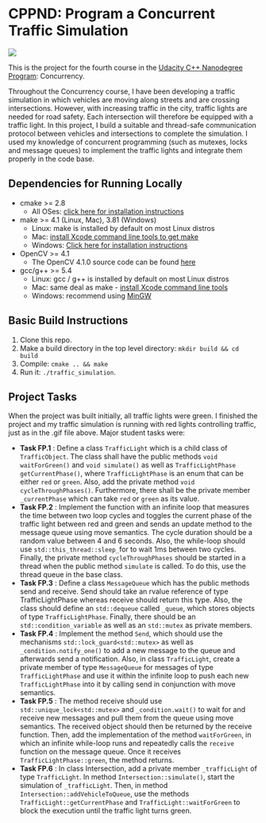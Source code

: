 # CPPND: Program a Concurrent Traffic Simulation

<img src="data/traffic_simulation.gif"/>

This is the project for the fourth course in the [Udacity C++ Nanodegree Program](https://www.udacity.com/course/c-plus-plus-nanodegree--nd213): Concurrency. 

Throughout the Concurrency course, I have been developing a traffic simulation in which vehicles are moving along streets and are crossing intersections. However, with increasing traffic in the city, traffic lights are needed for road safety. Each intersection will therefore be equipped with a traffic light. In this project, I build a suitable and thread-safe communication protocol between vehicles and intersections to complete the simulation. I used my knowledge of concurrent programming (such as mutexes, locks and message queues) to implement the traffic lights and integrate them properly in the code base.

## Dependencies for Running Locally
* cmake >= 2.8
  * All OSes: [click here for installation instructions](https://cmake.org/install/)
* make >= 4.1 (Linux, Mac), 3.81 (Windows)
  * Linux: make is installed by default on most Linux distros
  * Mac: [install Xcode command line tools to get make](https://developer.apple.com/xcode/features/)
  * Windows: [Click here for installation instructions](http://gnuwin32.sourceforge.net/packages/make.htm)
* OpenCV >= 4.1
  * The OpenCV 4.1.0 source code can be found [here](https://github.com/opencv/opencv/tree/4.1.0)
* gcc/g++ >= 5.4
  * Linux: gcc / g++ is installed by default on most Linux distros
  * Mac: same deal as make - [install Xcode command line tools](https://developer.apple.com/xcode/features/)
  * Windows: recommend using [MinGW](http://www.mingw.org/)

## Basic Build Instructions

1. Clone this repo.
2. Make a build directory in the top level directory: `mkdir build && cd build`
3. Compile: `cmake .. && make`
4. Run it: `./traffic_simulation`.

## Project Tasks

When the project was built initially, all traffic lights were green. I finished the project and my traffic simulation is running with red lights controlling traffic, just as in the .gif file above. Major student tasks were:

- **Task FP.1** : Define a class `TrafficLight` which is a child class of `TrafficObject`. The class shall have the public methods `void waitForGreen()` and `void simulate()` as well as `TrafficLightPhase getCurrentPhase()`, where `TrafficLightPhase` is an enum that can be either `red` or `green`. Also, add the private method `void cycleThroughPhases()`. Furthermore, there shall be the private member `_currentPhase` which can take `red` or `green` as its value.
- **Task FP.2** : Implement the function with an infinite loop that measures the time between two loop cycles and toggles the current phase of the traffic light between red and green and sends an update method to the message queue using move semantics. The cycle duration should be a random value between 4 and 6 seconds. Also, the while-loop should use `std::this_thread::sleep_`for to wait 1ms between two cycles. Finally, the private method `cycleThroughPhases` should be started in a thread when the public method `simulate` is called. To do this, use the thread queue in the base class.
- **Task FP.3** : Define a class `MessageQueue` which has the public methods send and receive. Send should take an rvalue reference of type TrafficLightPhase whereas receive should return this type. Also, the class should define an `std::dequeue` called `_queue`, which stores objects of type `TrafficLightPhase`. Finally, there should be an `std::condition_variable` as well as an `std::mutex` as private members.
- **Task FP.4** : Implement the method `Send`, which should use the mechanisms `std::lock_guard<std::mutex>` as well as `_condition.notify_one()` to add a new message to the queue and afterwards send a notification. Also, in class `TrafficLight`, create a private member of type `MessageQueue` for messages of type `TrafficLightPhase` and use it within the infinite loop to push each new `TrafficLightPhase` into it by calling send in conjunction with move semantics.
- **Task FP.5** : The method receive should use `std::unique_lock<std::mutex>` and `_condition.wait()` to wait for and receive new messages and pull them from the queue using move semantics. The received object should then be returned by the receive function. Then, add the implementation of the method `waitForGreen`, in which an infinite while-loop runs and repeatedly calls the `receive` function on the message queue. Once it receives `TrafficLightPhase::green`, the method returns.
- **Task FP.6** : In class Intersection, add a private member `_trafficLight` of type `TrafficLight`. In method `Intersection::simulate()`, start the simulation of `_trafficLight`. Then, in method `Intersection::addVehicleToQueue`, use the methods `TrafficLight::getCurrentPhase` and `TrafficLight::waitForGreen` to block the execution until the traffic light turns green.
